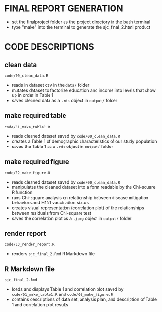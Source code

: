 # FINAL REPORT GENERATION

- set the finalproject folder as the project directory in the bash terminal
- type "make" into the terminal to generate the sjc_final_2.html product

# CODE DESCRIPTIONS

## clean data
`code/00_clean_data.R`
- reads in dataset csv in the `data/` folder
- mutates dataset to factorize education and income into levels that show up in order in Table 1
- saves cleaned data as a `.rds` object in `output/` folder

## make required table
`code/01_make_table1.R` 
- reads cleaned dataset saved by `code/00_clean_data.R`
- creates a Table 1 of demographic characteristics of our study population
- saves the Table 1 as a `.rds` object in `output/` folder

## make required figure
`code/02_make_figure.R`
- reads cleaned dataset saved by `code/00_clean_data.R`
- manipulates the cleaned dataset into a form readable by the Chi-square R function
- runs Chi-square analysis on relationship between disease mitigation behaviors and H1N1 vaccination status
- creates visual representation (correlation plot) of the relationships between residuals from Chi-square test
- saves the correlation plot as a `.jpeg` object in `output/` folder

## render report
`code/03_render_report.R`
- renders `sjc_final_2.Rmd` R Markdown file

## R Markdown file
`sjc_final_2.Rmd`
- loads and displays Table 1 and correlation plot saved by `code/01_make_table1.R` and `code/02_make_figure.R`
- contains descriptions of data set, analysis plan, and description of Table 1 and correlation plot results